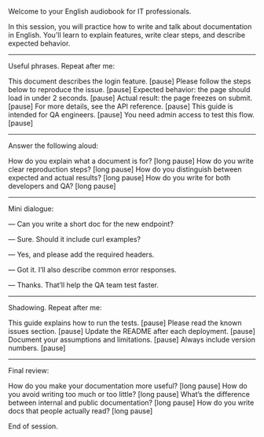 Welcome to your English audiobook for IT professionals.

In this session, you will practice how to write and talk about documentation in English. You'll learn to explain features, write clear steps, and describe expected behavior.


---

Useful phrases. Repeat after me:

This document describes the login feature. [pause]
Please follow the steps below to reproduce the issue. [pause]
Expected behavior: the page should load in under 2 seconds. [pause]
Actual result: the page freezes on submit. [pause]
For more details, see the API reference. [pause]
This guide is intended for QA engineers. [pause]
You need admin access to test this flow. [pause]


---

Answer the following aloud:

How do you explain what a document is for? [long pause]
How do you write clear reproduction steps? [long pause]
How do you distinguish between expected and actual results? [long pause]
How do you write for both developers and QA? [long pause]


---

Mini dialogue:

— Can you write a short doc for the new endpoint?

— Sure. Should it include curl examples?

— Yes, and please add the required headers.

— Got it. I’ll also describe common error responses.

— Thanks. That’ll help the QA team test faster.


---

Shadowing. Repeat after me:

This guide explains how to run the tests. [pause]
Please read the known issues section. [pause]
Update the README after each deployment. [pause]
Document your assumptions and limitations. [pause]
Always include version numbers. [pause]


---

Final review:

How do you make your documentation more useful? [long pause]
How do you avoid writing too much or too little? [long pause]
What’s the difference between internal and public documentation? [long pause]
How do you write docs that people actually read? [long pause]

End of session.


